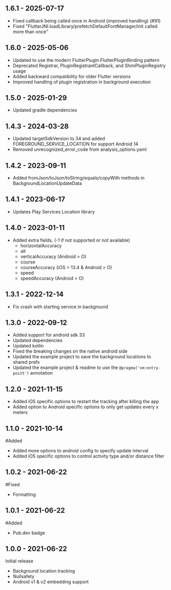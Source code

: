 ## 1.6.1 - 2025-07-17
- Fixed callback being called once in Android (improved handling) (#91)
- Fixed "FlutterJNI.loadLibrary/prefetchDefaultFontManager/init called more than once"

## 1.6.0 - 2025-05-06
- Updated to use the modern FlutterPlugin.FlutterPluginBinding pattern
- Deprecated Registrar, PluginRegistrantCallback, and ShimPluginRegistry usage
- Added backward compatibility for older Flutter versions
- Improved handling of plugin registration in background execution

## 1.5.0 - 2025-01-29
- Updated gradle dependencies
  
## 1.4.3 - 2024-03-28
- Updated targetSdkVersion to 34 and added FOREGROUND_SERVICE_LOCATION for support Android 14
- Removed unrecognized_error_code from analysis_options.yaml
  
## 1.4.2 - 2023-09-11
- Added fromJson/toJson/toString/equals/copyWith methods in BackgroundLocationUpdateData
  
## 1.4.1 - 2023-06-17
- Updates Play Services Location library
  
## 1.4.0 - 2023-01-11
- Added extra fields. (-1 if not supported or not available)
    - horizontalAccuracy
    - alt
    - verticalAccuracy (Android > O)
    - course
    - courseAccuracy (iOS > 13.4 & Android > O)
    - speed
    - speedAccuracy (Android > O)

## 1.3.1 - 2022-12-14
- Fix crash with starting service in background

## 1.3.0 - 2022-09-12
- Added support for android sdk 33
- Updated dependencies
- Updated kotlin
- Fixed the breaking changes on the native android side
- Updated the example project to save the background locations to shared prefs
- Updated the example project & readme to use the `@pragma('vm:entry-point')` annotation

## 1.2.0 - 2021-11-15
- Added iOS specific options to restart the tracking after killing the app
- Added option to Android specific options to only get updates every x meters

## 1.1.0 - 2021-10-14
#Added
- Added more options to android config to specify update interval
- Added iOS specific options to control activity type and/or distance filter

## 1.0.2 - 2021-06-22
#Fixed
- Formatting

## 1.0.1 - 2021-06-22
#Added
- Pub.dev badge

## 1.0.0 - 2021-06-22
Initial release
- Background location tracking
- Nullsafety
- Android v1 & v2 embedding support
